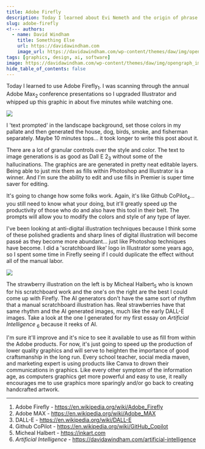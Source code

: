 ```yaml
---
title: Adobe Firefly
description: Today I learned about Evi Nemeth and the origin of phrase layer 8 error. 
slug: adobe-firefly
<!--- authors:
  - name: David Windham
    title: Something Else
    url: https://davidawindham.com
    image_url: https://davidawindham.com/wp-content/themes/daw/img/opengraph_image.jpg -->
tags: [graphics, design, ai, software]
image: https://davidawindham.com/wp-content/themes/daw/img/opengraph_image.jpg
hide_table_of_contents: false
---
```


Today I learned to use Adobe Firefly<sub>1</sub>. I was scanning through the annual Adobe Max<sub>2</sub> conference presentations so I upgraded Illustrator and whipped up this graphic in about five minutes while watching one.

<!--truncate-->

![](/img/adobe_firefly.jpg)

I 'text prompted' in the landscape background, set those colors in my pallate and then generated the house, dog, birds, smoke, and fisherman separately. Maybe 10 minutes tops... it took longer to write this post about it.

There are a lot of granular controls over the style and color. The text to image generations is as good as Dall E 2<sub>3</sub> without some of the hallucinations. The graphics are are generated in pretty neat editable layers. Being able to just mix them as fills within Photoshop and Illustrator is a winner. And I'm sure the ability to edit and use fills in Premier is super time saver for editing. 

It's going to change how some folks work. Again, it's like Github CoPilot<sub>4</sub>... you still need to know what your doing, but it'll greatly speed up the productivity of those who do and also have this tool in their belt. The prompts will allow you to modify the colors and style of any type of layer. 

I've been looking at anti-digital illustration techniques because I think some of these polished gradients and sharp lines of digital illustration will become passé as they become more abundant... just like Photoshop techniques have become.  I did a 'scratchboard like' logo in Illustrator some years ago, so I spent some time in Firefly seeing if I could duplicate the effect without all of the manual labor.

![](/img/adobe_firefly_2.jpg)

The strawberry illustration on the left is by Micheal Halbert<sub>5</sub> who is known for his scratchboard work and the one's on the right are the best I could come up with Firefly. The AI generators don't have the same sort of rhythm that a manual scratchboard illustration has. Real strawberries have that same rhythm and the AI generated images, much like the early DALL-E images. Take a look at the one I generated for my first essay on _Artificial Intelligence_ <sub>6</sub> because it reeks of AI.

I'm sure it'll improve and it's nice to see it available to use as fill from within the Adobe products. For now, it's just going to speed up the production of lower quality graphics and will serve to heighten the importance of good craftsmanship in the long run. Every school teacher, social media maven, and marketing expert is using products like Canva to drown their communications in graphics. Like every other symptom of the information age, as computers graphics get more powerful and easy to use, it really encourages me to use graphics more sparingly and/or go back to creating handcrafted artwork.

---

1. Adobe Firefly - <https://en.wikipedia.org/wiki/Adobe_Firefly>
2. Adobe MAX - <https://en.wikipedia.org/wiki/Adobe_MAX>
3. DALL-E - <https://en.wikipedia.org/wiki/DALL-E>
4. Github CoPilot - <https://en.wikipedia.org/wiki/GitHub_Copilot>
5. Micheal Halbert - <https://inkart.com>
6. _Artificial Intelligence_ - <https://davidawindham.com/artificial-intelligence>

